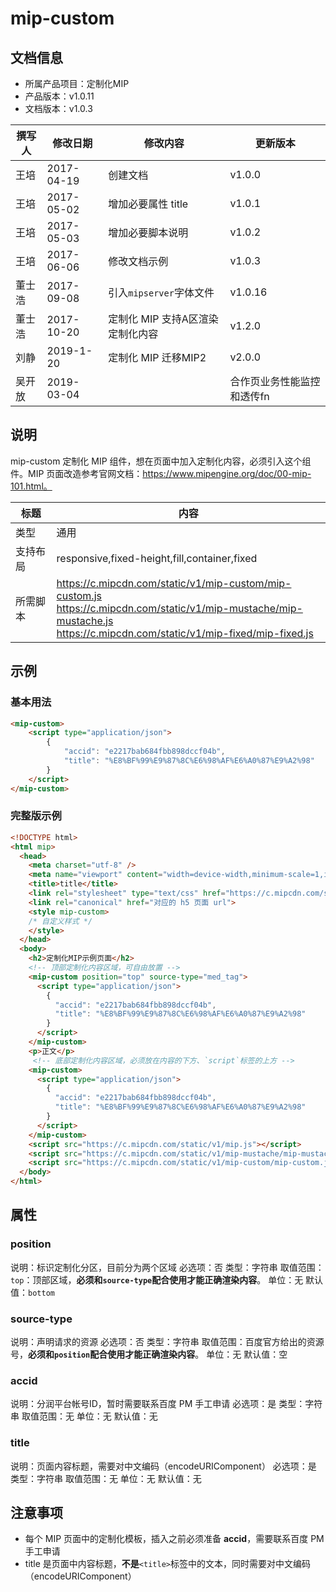 # mip-custom

## 文档信息

- 所属产品项目：定制化MIP
- 产品版本：v1.0.11
- 文档版本：v1.0.3

撰写人|修改日期|修改内容|更新版本
---|---|---|---
王培|2017-04-19|创建文档|v1.0.0
王培|2017-05-02|增加必要属性 title|v1.0.1
王培|2017-05-03|增加必要脚本说明|v1.0.2
王培|2017-06-06|修改文档示例|v1.0.3
董士浩|2017-09-08|引入`mipserver`字体文件|v1.0.16
董士浩|2017-10-20|定制化 MIP 支持A区渲染定制化内容|v1.2.0
刘静|2019-1-20|定制化 MIP 迁移MIP2|v2.0.0
吴开放|2019-03-04||合作页业务性能监控和透传fn|v2.0.1

## 说明

mip-custom 定制化 MIP 组件，想在页面中加入定制化内容，必须引入这个组件。MIP 页面改造参考官网文档：https://www.mipengine.org/doc/00-mip-101.html。

标题|内容
----|----
类型|通用
支持布局|responsive,fixed-height,fill,container,fixed
所需脚本|https://c.mipcdn.com/static/v1/mip-custom/mip-custom.js<br/> https://c.mipcdn.com/static/v1/mip-mustache/mip-mustache.js<br>https://c.mipcdn.com/static/v1/mip-fixed/mip-fixed.js

## 示例

### 基本用法

```html
<mip-custom>
    <script type="application/json">
        {
            "accid": "e2217bab684fbb898dccf04b",
            "title": "%E8%BF%99%E9%87%8C%E6%98%AF%E6%A0%87%E9%A2%98"
        }
    </script>
</mip-custom>
```

### 完整版示例

```html
<!DOCTYPE html>
<html mip>
  <head>
    <meta charset="utf-8" />
    <meta name="viewport" content="width=device-width,minimum-scale=1,initial-scale=1" />
    <title>title</title>
    <link rel="stylesheet" type="text/css" href="https://c.mipcdn.com/static/v1/mip.css">
    <link rel="canonical" href="对应的 h5 页面 url">
    <style mip-custom>
    /* 自定义样式 */
    </style>
  </head>
  <body>
    <h2>定制化MIP示例页面</h2>
    <!-- 顶部定制化内容区域，可自由放置 -->
    <mip-custom position="top" source-type="med_tag">
      <script type="application/json">
        {
          "accid": "e2217bab684fbb898dccf04b",
          "title": "%E8%BF%99%E9%87%8C%E6%98%AF%E6%A0%87%E9%A2%98"
        }
      </script>
    </mip-custom>
    <p>正文</p>
     <!-- 底部定制化内容区域，必须放在内容的下方、`script`标签的上方 -->
    <mip-custom>
      <script type="application/json">
        {
          "accid": "e2217bab684fbb898dccf04b",
          "title": "%E8%BF%99%E9%87%8C%E6%98%AF%E6%A0%87%E9%A2%98"
        }
      </script>
    </mip-custom>
    <script src="https://c.mipcdn.com/static/v1/mip.js"></script>
    <script src="https://c.mipcdn.com/static/v1/mip-mustache/mip-mustache.js"></script>
    <script src="https://c.mipcdn.com/static/v1/mip-custom/mip-custom.js"></script>
  </body>
</html>

```

## 属性

### position

说明：标识定制化分区，目前分为两个区域
必选项：否
类型：字符串
取值范围：`top`：顶部区域，**必须和`source-type`配合使用才能正确渲染内容**。
单位：无
默认值：`bottom`

### source-type

说明：声明请求的资源
必选项：否
类型：字符串
取值范围：百度官方给出的资源号，**必须和`position`配合使用才能正确渲染内容**。
单位：无
默认值：空

### accid

说明：分润平台帐号ID，暂时需要联系百度 PM 手工申请
必选项：是
类型：字符串
取值范围：无
单位：无
默认值：无

### title

说明：页面内容标题，需要对中文编码（encodeURIComponent）
必选项：是
类型：字符串
取值范围：无
单位：无
默认值：无

## 注意事项

- 每个 MIP 页面中的定制化模板，插入之前必须准备 **accid**，需要联系百度 PM 手工申请
- title 是页面中内容标题，**不是**`<title>`标签中的文本，同时需要对中文编码（encodeURIComponent）


